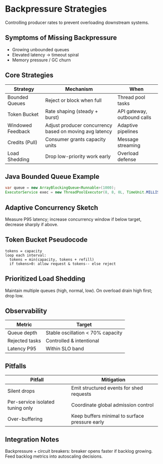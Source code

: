 # Backpressure Strategies

Controlling producer rates to prevent overloading downstream systems.

## Symptoms of Missing Backpressure
- Growing unbounded queues
- Elevated latency -> timeout spiral
- Memory pressure / GC churn

## Core Strategies
| Strategy | Mechanism | When |
|----------|-----------|------|
| Bounded Queues | Reject or block when full | Thread pool tasks |
| Token Bucket | Rate shaping (steady + burst) | API gateway, outbound calls |
| Windowed Feedback | Adjust producer concurrency based on moving avg latency | Adaptive pipelines |
| Credits (Pull) | Consumer grants capacity units | Message streaming |
| Load Shedding | Drop low-priority work early | Overload defense |

## Java Bounded Queue Example
```java
var queue = new ArrayBlockingQueue<Runnable>(1000);
ExecutorService exec = new ThreadPoolExecutor(8, 8, 0L, TimeUnit.MILLISECONDS, queue, new ThreadPoolExecutor.AbortPolicy());
```

## Adaptive Concurrency Sketch
Measure P95 latency; increase concurrency window if below target, decrease sharply if above.

## Token Bucket Pseudocode
```
tokens = capacity
loop each interval:
  tokens = min(capacity, tokens + refill)
  if tokens>0: allow request & tokens-- else reject
```

## Prioritized Load Shedding
Maintain multiple queues (high, normal, low). On overload drain high first; drop low.

## Observability
| Metric | Target |
|--------|--------|
| Queue depth | Stable oscillation < 70% capacity |
| Rejected tasks | Controlled & intentional |
| Latency P95 | Within SLO band |

## Pitfalls
| Pitfall | Mitigation |
|---------|-----------|
| Silent drops | Emit structured events for shed requests |
| Per-service isolated tuning only | Coordinate global admission control |
| Over-buffering | Keep buffers minimal to surface pressure early |

## Integration Notes
Backpressure + circuit breakers: breaker opens faster if backlog growing. Feed backlog metrics into autoscaling decisions.
